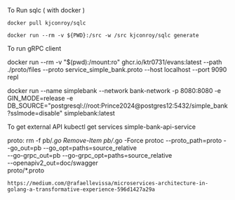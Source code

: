 To Run sqlc ( with docker )

    docker pull kjconroy/sqlc

    docker run --rm -v ${PWD}:/src -w /src kjconroy/sqlc generate

To run gRPC client

   docker run --rm -v "$(pwd):/mount:ro" ghcr.io/ktr0731/evans:latest --path ./proto/files --proto service_simple_bank.proto --host localhost --port 9090 repl





docker run --name simplebank --network bank-network -p 8080:8080 -e GIN_MODE=release -e DB_SOURCE="postgresql://root:Prince2024@postgres12:5432/simple_bank?sslmode=disable" simplebank:latest

 To get external API
 kubectl get services simple-bank-api-service

 proto:
	rm -f pb/*.go
	Remove-Item pb/*.go -Force
	protoc --proto_path=proto --go_out=pb --go_opt=paths=source_relative \
    --go-grpc_out=pb --go-grpc_opt=paths=source_relative \
    --openapiv2_out=doc/swagger \
    proto/*.proto


    https://medium.com/@rafaellevissa/microservices-architecture-in-golang-a-transformative-experience-596d1427a29a


